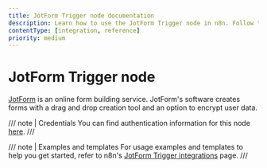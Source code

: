 ```yaml
---
title: JotForm Trigger node documentation
description: Learn how to use the JotForm Trigger node in n8n. Follow technical documentation to integrate JotForm Trigger node into your workflows.
contentType: [integration, reference]
priority: medium
---
```


# JotForm Trigger node

[JotForm](https://www.jotform.com/) is an online form building service. JotForm's software creates forms with a drag and drop creation tool and an option to encrypt user data.

/// note | Credentials
You can find authentication information for this node [here](/integrations/builtin/credentials/jotform.md).
///

///  note  | Examples and templates
For usage examples and templates to help you get started, refer to n8n's [JotForm Trigger integrations](https://n8n.io/integrations/jotform-trigger/) page.
///

